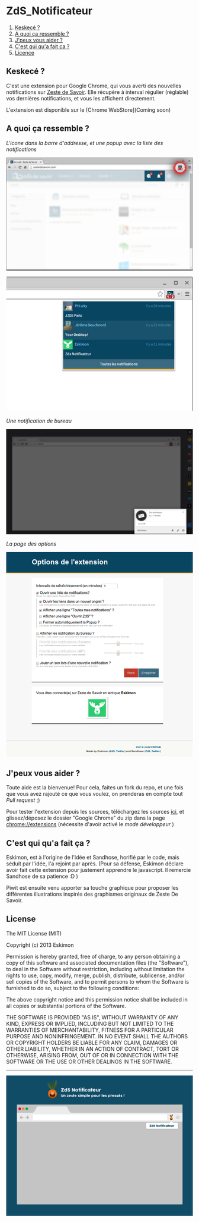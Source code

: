 ZdS_Notificateur
================

 1. [Keskecé ?](#keskec%C3%A9-)
 2. [A quoi ça ressemble ?](#a-quoi-%C3%A7a-ressemble-)
 3. [J'peux vous aider ?](#jpeux-vous-aider-)
 4. [C'est qui qu'a fait ça ?](#cest-qui-qua-fait-%C3%A7a-)
 5. [Licence](license)

## Keskecé ?

C'est une extension pour Google Chrome, qui vous averti des nouvelles notifications sur [Zeste de Savoir](http://zestedesavoir.com).
Elle récupère à interval régulier (réglable) vos dernières notifications, et vous les affichent directement.

L'extension est disponible sur le [Chrome WebStore](Coming soon)

## A quoi ça ressemble ?

*L'icone dans la barre d'addresse, et une popup avec la liste des notifications*

![](Images/notificateur.png)

![](Images/popup.png)


*Une notification de bureau*

![](Images/notifbureau.png)


*La page des options*

![](Images/options.png)


## J'peux vous aider ?

Toute aide est la bienvenue! Pour cela, faites un fork du repo, et une fois que vous avez rajouté ce que vous voulez, on prenderas en compte tout *Pull request* ;)

Pour tester l'extension depuis les sources, téléchargez les sources [ici](https://github.com/Eskimon/ZdS_Notificateur/archive/master.zip), et glissez/déposez le dossier "Google Chrome" du zip dans la page [chrome://extensions](chrome://extension) (nécessite d'avoir activé le *mode développeur* )

## C'est qui qu'a fait ça ?

Eskimon, est à l'origine de l'idée et Sandhose, horifié par le code, mais séduit par l'idée, l'a rejoint par après.
(Pour sa défense, Eskimon déclare avoir fait cette extension pour justement apprendre le javascript. Il remercie Sandhose de sa patience :D )

Piwit est ensuite venu apporter sa touche graphique pour proposer les différentes illustrations inspirés des graphismes originaux de Zeste De Savoir.

## License

The MIT License (MIT)

Copyright (c) 2013 Eskimon

Permission is hereby granted, free of charge, to any person obtaining a copy of
this software and associated documentation files (the "Software"), to deal in
the Software without restriction, including without limitation the rights to
use, copy, modify, merge, publish, distribute, sublicense, and/or sell copies of
the Software, and to permit persons to whom the Software is furnished to do so,
subject to the following conditions:

The above copyright notice and this permission notice shall be included in all
copies or substantial portions of the Software.

THE SOFTWARE IS PROVIDED "AS IS", WITHOUT WARRANTY OF ANY KIND, EXPRESS OR
IMPLIED, INCLUDING BUT NOT LIMITED TO THE WARRANTIES OF MERCHANTABILITY, FITNESS
FOR A PARTICULAR PURPOSE AND NONINFRINGEMENT. IN NO EVENT SHALL THE AUTHORS OR
COPYRIGHT HOLDERS BE LIABLE FOR ANY CLAIM, DAMAGES OR OTHER LIABILITY, WHETHER
IN AN ACTION OF CONTRACT, TORT OR OTHERWISE, ARISING FROM, OUT OF OR IN
CONNECTION WITH THE SOFTWARE OR THE USE OR OTHER DEALINGS IN THE SOFTWARE.

------

![](Images/Promo.png)
